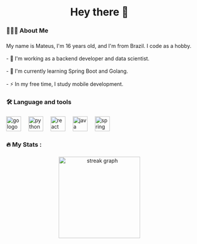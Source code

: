 <h1 align="center">Hey there 👋</h1>

###

<h3 align="left">👨🏻‍💻 About Me</h3>

###

<p align="left">My name is Mateus, I'm 16 years old, and I'm from Brazil. I code as a hobby.<br><br>- 🌱 I'm working as a backend developer and data scientist.<br><br>- 🚀 I'm currently learning Spring Boot and Golang.<br><br>- ⚡ In my free time, I study mobile development.</p>

###

<h3 align="left">🛠 Language and tools</h3>

###

<div align="left">
  <img src="https://cdn.jsdelivr.net/gh/devicons/devicon/icons/go/go-original-wordmark.svg" height="40" alt="go logo"  />
  <img width="12" />
  <img src="https://cdn.jsdelivr.net/gh/devicons/devicon/icons/python/python-original.svg" height="40" alt="python logo"  />
  <img width="12" />
  <img src="https://cdn.jsdelivr.net/gh/devicons/devicon/icons/react/react-original.svg" height="40" alt="react logo"  />
  <img width="12" />
  <img src="https://cdn.jsdelivr.net/gh/devicons/devicon/icons/java/java-original.svg" height="40" alt="java logo"  />
  <img width="12" />
  <img src="https://cdn.jsdelivr.net/gh/devicons/devicon/icons/spring/spring-original.svg" height="40" alt="spring logo"  />
</div>

###

<h3 align="left">🔥   My Stats :</h3>

###

<div align="center">
  <img src="https://streak-stats.demolab.com?user=MateusOliveira30&locale=en&mode=daily&theme=dark&hide_border=false&border_radius=5&order=3" height="220" alt="streak graph"  />
</div>

###
